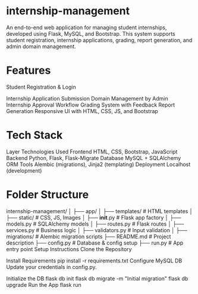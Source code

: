 # internship-management
An end-to-end web application for managing student internships, developed using Flask, MySQL, and Bootstrap. This system supports student registration, internship applications, grading, report generation, and admin domain management.

# Features

Student Registration & Login

Internship Application Submission
Domain Management by Admin
Internship Approval Workflow
Grading System with Feedback
Report Generation
Responsive UI with HTML, CSS, JS, and Bootstrap

# Tech Stack
Layer	Technologies Used
Frontend	HTML, CSS, Bootstrap, JavaScript
Backend	Python, Flask, Flask-Migrate
Database	MySQL + SQLAlchemy ORM
Tools	Alembic (migrations), Jinja2 (templating)
Deployment	Localhost (development)

# Folder Structure

internship-management/
│
├── app/
│   ├── templates/            # HTML templates
│   ├── static/               # CSS, JS, Images
│   ├── __init__.py           # Flask app factory
│   ├── models.py             # SQLAlchemy models
│   ├── routes.py             # Flask routes
│   ├── services.py           # Business logic
│   ├── validators.py         # Input validation
│
├── migrations/               # Alembic migration scripts
├── README.md                 # Project description
├── config.py                 # Database & config setup
├── run.py                    # App entry point
Setup Instructions
Clone the Repository

Install Requirements
pip install -r requirements.txt
Configure MySQL DB
Update your credentials in config.py.

Initialize the DB
flask db init
flask db migrate -m "Initial migration"
flask db upgrade
Run the App
flask run
